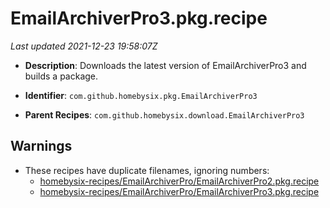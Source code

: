 # EmailArchiverPro3.pkg.recipe

_Last updated 2021-12-23 19:58:07Z_

- **Description**: Downloads the latest version of EmailArchiverPro3 and builds a package.

- **Identifier**: `com.github.homebysix.pkg.EmailArchiverPro3`

- **Parent Recipes**: `com.github.homebysix.download.EmailArchiverPro3`

## Warnings

- These recipes have duplicate filenames, ignoring numbers:
    - [homebysix-recipes/EmailArchiverPro/EmailArchiverPro2.pkg.recipe](/autopkg-dupe-tracker/homebysix-recipes/EmailArchiverPro/EmailArchiverPro2.pkg.recipe)
    - [homebysix-recipes/EmailArchiverPro/EmailArchiverPro3.pkg.recipe](/autopkg-dupe-tracker/homebysix-recipes/EmailArchiverPro/EmailArchiverPro3.pkg.recipe)